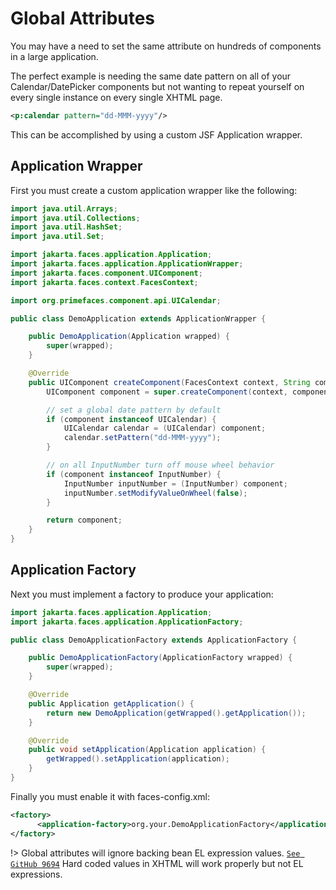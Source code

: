 # Global Attributes

You may have a need to set the same attribute on hundreds of components in a large application.

The perfect example is needing the same date pattern on all of your Calendar/DatePicker 
components but not wanting to repeat yourself on every single instance on every single XHTML page.

```xml
<p:calendar pattern="dd-MMM-yyyy"/>
```

This can be accomplished by using a custom JSF Application wrapper.


## Application Wrapper

First you must create a custom application wrapper like the following:

```java
import java.util.Arrays;
import java.util.Collections;
import java.util.HashSet;
import java.util.Set;

import jakarta.faces.application.Application;
import jakarta.faces.application.ApplicationWrapper;
import jakarta.faces.component.UIComponent;
import jakarta.faces.context.FacesContext;

import org.primefaces.component.api.UICalendar;

public class DemoApplication extends ApplicationWrapper {

    public DemoApplication(Application wrapped) {
        super(wrapped);
    }

    @Override
    public UIComponent createComponent(FacesContext context, String componentType, String rendererType) {
        UIComponent component = super.createComponent(context, componentType, rendererType);

        // set a global date pattern by default
        if (component instanceof UICalendar) {
            UICalendar calendar = (UICalendar) component;
            calendar.setPattern("dd-MMM-yyyy");
        }

        // on all InputNumber turn off mouse wheel behavior
        if (component instanceof InputNumber) {
            InputNumber inputNumber = (InputNumber) component;
            inputNumber.setModifyValueOnWheel(false);
        }

        return component;
    }
}

```

## Application Factory

Next you must implement a factory to produce your application:

```java
import jakarta.faces.application.Application;
import jakarta.faces.application.ApplicationFactory;

public class DemoApplicationFactory extends ApplicationFactory {

    public DemoApplicationFactory(ApplicationFactory wrapped) {
        super(wrapped);
    }

    @Override
    public Application getApplication() {
        return new DemoApplication(getWrapped().getApplication());
    }

    @Override
    public void setApplication(Application application) {
        getWrapped().setApplication(application);
    }
}
```

Finally you must enable it with faces-config.xml:

```xml
<factory>
      <application-factory>org.your.DemoApplicationFactory</application-factory>
</factory>
```

!> Global attributes will ignore backing bean EL expression values. [`See GitHub 9694`](https://github.com/primefaces/primefaces/issues/9694) Hard coded values in XHTML will work properly but not EL expressions.

